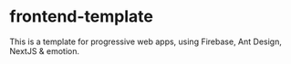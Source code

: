 # frontend-template

This is a template for progressive web apps, using Firebase, Ant Design, NextJS &amp; emotion.
